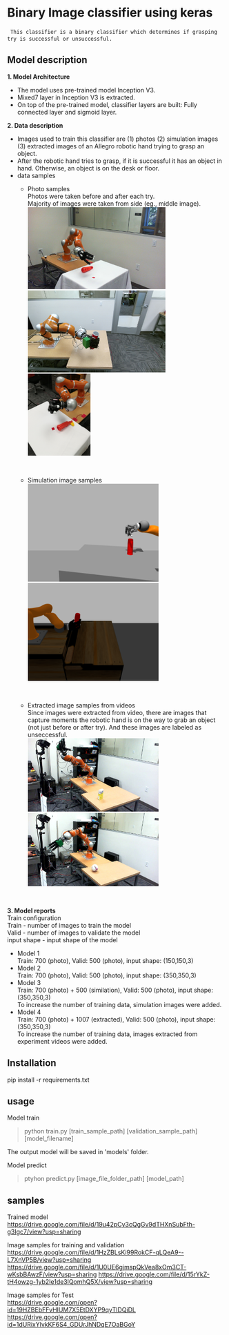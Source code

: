 # Binary Image classifier using keras
     This classifier is a binary classifier which determines if grasping try is successful or unsuccessful.

## Model description
**1. Model Architecture**
   - The model uses pre-trained model Inception V3.  
   - Mixed7 layer in Inception V3 is extracted.   
   - On top of the pre-trained model, classifier layers are built: Fully connected layer and sigmoid layer.

**2. Data description**
   - Images used to train this classifier are (1) photos (2) simulation images (3) extracted images of an Allegro robotic hand trying to grasp an object.
   - After the robotic hand tries to grasp, if it is successful it has an object in hand. Otherwise, an object is on the desk or floor.
   - data samples
     - Photo samples  
       Photos were taken before and after each try.  
       Majority of images were taken from side (eg., middle image).  
       <img src="https://raw.githubusercontent.com/u0953009/Binary-Classifier/master/images/2018-09-05-1109062018ral_img957.jpg" width="319" height="190"> <img src="https://raw.githubusercontent.com/u0953009/Binary-Classifier/master/images/object_0_pringles_grasp_1_lift_side377.png" width="319" height="190">  <img src="https://raw.githubusercontent.com/u0953009/Binary-Classifier/master/images/IMG_20180905_092459phoneral967.jpg" width="145" height="190">  
         <p>&nbsp;</p>
       
       
       
       
       

     - Simulation image samples  
       <img src="https://raw.githubusercontent.com/u0953009/Binary-Classifier/master/images/object_0_3m_high_tack_spray_adhesive_grasp_0td1717303.png" width="303" height="227">  <img src="https://raw.githubusercontent.com/u0953009/Binary-Classifier/master/images/object_0_3m_high_tack_spray_adhesive_grasp_8_lift_6_880.png" width="303" height="227">      
         <p>&nbsp;</p>
        
     - Extracted image samples from videos  
       Since images were extracted from video, there are images that capture moments the robotic hand is on the way to grab an object (not just before or after try). And these images are labeled as unseccessful.    
       <img src="https://raw.githubusercontent.com/u0953009/Binary-Classifier/master/images/frame15049.jpg" width="303" height="170">  <img src="https://raw.githubusercontent.com/u0953009/Binary-Classifier/master/images/frame15855.jpg" width="303" height="170">
	  <p>&nbsp;</p>
**3. Model reports**  
     Train configuration  
     Train - number of images to train the model   
     Valid - number of images to validate the model  
     input shape - input shape of the model  
  
   - Model 1  
     Train: 700 (photo),  Valid: 500 (photo), input shape: (150,150,3)
   - Model 2  
     Train: 700 (photo),  Valid: 500 (photo), input shape: (350,350,3)
   - Model 3  
     Train: 700 (photo) + 500 (similation),  Valid: 500 (photo), input shape: (350,350,3)  
     To increase the number of training data, simulation images were added.
   - Model 4  
     Train: 700 (photo) + 1007 (extracted),  Valid: 500 (photo), input shape: (350,350,3)  
     To increase the number of training data, images extracted from experiment videos were added.


## Installation
pip install -r requirements.txt

## usage
Model train
>python train.py [train_sample_path] [validation_sample_path] [model_filename] 

The output model will be saved in 'models' folder.

Model predict
>ptyhon predict.py [image_file_folder_path] [model_path]


## samples
Trained model \
https://drive.google.com/file/d/19u42pCy3cQgGv9dTHXnSubFth-g3Igc7/view?usp=sharing 

Image samples for training and validation \
https://drive.google.com/file/d/1HzZBLsKi99RokCF-qLQeA9--L7XnVP5B/view?usp=sharing 
https://drive.google.com/file/d/1U0UE6gjmspQkVea8xOm3CT-wKsbBAwzF/view?usp=sharing 
https://drive.google.com/file/d/15rYkZ-tH4owzg-1yb2Ie1de3lQomhQ5X/view?usp=sharing 

Image samples for Test   \
https://drive.google.com/open?id=19HZBEbFFvHIUM7X5EtDXYP9qyTIDQiDL 
https://drive.google.com/open?id=1dURixYlvkKF6S4_GDUrJhNDqE7OaBGoY  
